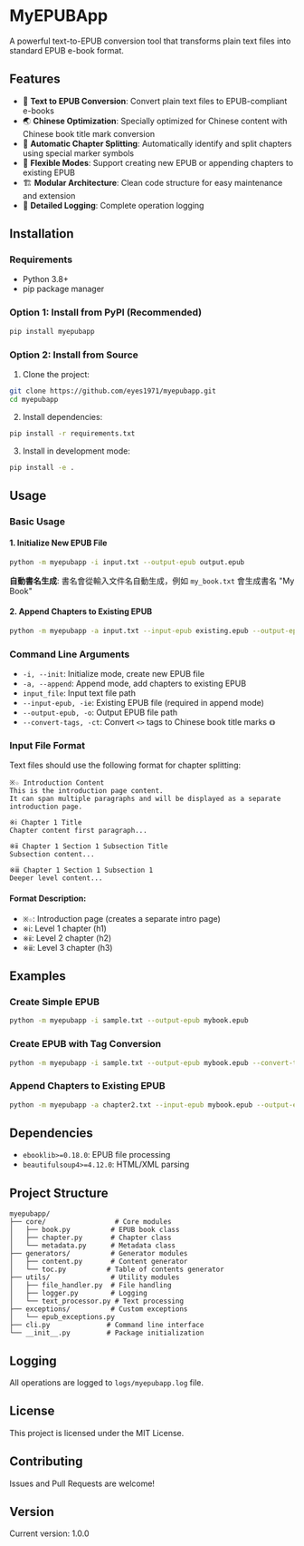 # MyEPUBApp

A powerful text-to-EPUB conversion tool that transforms plain text files into standard EPUB e-book format.

## Features

- 📖 **Text to EPUB Conversion**: Convert plain text files to EPUB-compliant e-books
- 🌏 **Chinese Optimization**: Specially optimized for Chinese content with Chinese book title mark conversion
- 📑 **Automatic Chapter Splitting**: Automatically identify and split chapters using special marker symbols
- 🔄 **Flexible Modes**: Support creating new EPUB or appending chapters to existing EPUB
- 🏗️ **Modular Architecture**: Clean code structure for easy maintenance and extension
- 📝 **Detailed Logging**: Complete operation logging

## Installation

### Requirements
- Python 3.8+
- pip package manager

### Option 1: Install from PyPI (Recommended)

```bash
pip install myepubapp
```

### Option 2: Install from Source

1. Clone the project:
```bash
git clone https://github.com/eyes1971/myepubapp.git
cd myepubapp
```

2. Install dependencies:
```bash
pip install -r requirements.txt
```

3. Install in development mode:
```bash
pip install -e .
```

## Usage

### Basic Usage

#### 1. Initialize New EPUB File
```bash
python -m myepubapp -i input.txt --output-epub output.epub
```
**自動書名生成**: 書名會從輸入文件名自動生成，例如 `my_book.txt` 會生成書名 "My Book"

#### 2. Append Chapters to Existing EPUB
```bash
python -m myepubapp -a input.txt --input-epub existing.epub --output-epub new.epub
```

### Command Line Arguments

- `-i, --init`: Initialize mode, create new EPUB file
- `-a, --append`: Append mode, add chapters to existing EPUB
- `input_file`: Input text file path
- `--input-epub, -ie`: Existing EPUB file (required in append mode)
- `--output-epub, -o`: Output EPUB file path
- `--convert-tags, -ct`: Convert `<>` tags to Chinese book title marks `《》`

### Input File Format

Text files should use the following format for chapter splitting:

```
※☆ Introduction Content
This is the introduction page content.
It can span multiple paragraphs and will be displayed as a separate introduction page.

※ⅰ Chapter 1 Title
Chapter content first paragraph...

※ⅱ Chapter 1 Section 1 Subsection Title
Subsection content...

※ⅲ Chapter 1 Section 1 Subsection 1
Deeper level content...
```

#### Format Description:
- `※☆`: Introduction page (creates a separate intro page)
- `※ⅰ`: Level 1 chapter (h1)
- `※ⅱ`: Level 2 chapter (h2)
- `※ⅲ`: Level 3 chapter (h3)

## Examples

### Create Simple EPUB
```bash
python -m myepubapp -i sample.txt --output-epub mybook.epub
```

### Create EPUB with Tag Conversion
```bash
python -m myepubapp -i sample.txt --output-epub mybook.epub --convert-tags
```

### Append Chapters to Existing EPUB
```bash
python -m myepubapp -a chapter2.txt --input-epub mybook.epub --output-epub mybook_updated.epub
```

## Dependencies

- `ebooklib>=0.18.0`: EPUB file processing
- `beautifulsoup4>=4.12.0`: HTML/XML parsing

## Project Structure

```
myepubapp/
├── core/                 # Core modules
│   ├── book.py          # EPUB book class
│   ├── chapter.py       # Chapter class
│   └── metadata.py      # Metadata class
├── generators/          # Generator modules
│   ├── content.py       # Content generator
│   └── toc.py          # Table of contents generator
├── utils/               # Utility modules
│   ├── file_handler.py  # File handling
│   ├── logger.py        # Logging
│   └── text_processor.py # Text processing
├── exceptions/          # Custom exceptions
│   └── epub_exceptions.py
├── cli.py              # Command line interface
└── __init__.py         # Package initialization
```

## Logging

All operations are logged to `logs/myepubapp.log` file.

## License

This project is licensed under the MIT License.

## Contributing

Issues and Pull Requests are welcome!

## Version

Current version: 1.0.0
